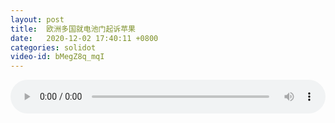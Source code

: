 ```yaml
---
layout: post
title:  欧洲多国就电池门起诉苹果
date:   2020-12-02 17:40:11 +0800
categories: solidot
video-id: bMegZ8q_mqI
---
```


<audio src="/assets/0c095e32d137cdbe850f4c55303ee0a0.mp3" style="width: 100%;" controls></audio>

